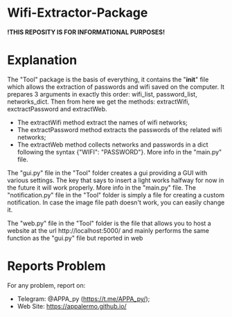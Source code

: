 # Wifi-Extractor-Package

<strong>!THIS REPOSITY IS FOR INFORMATIONAL PURPOSES!</strong>

# Explanation
The "Tool" package is the basis of everything, it contains the "____init____" file which allows the extraction of passwords and wifi saved on the computer. 
It prepares 3 arguments in exactly this order: wifi_list, password_list, networks_dict. Then from here we get the methods: extractWifi, exctractPassword and extractWeb. 
* The extractWifi method extract the names of wifi networks; 
* The extractPassword method extracts the passwords of the related wifi networks; 
* The extractWeb method collects networks and passwords in a dict following the syntax {"WIFI": "PASSWORD"}.
More info in the "main.py" file.

The "gui.py" file in the "Tool" folder creates a gui providing a GUI with various settings. The key that says to insert a light works halfway for now in the future it will 
work properly.
More info in the "main.py" file.
The "notification.py" file in the "Tool" folder is simply a file for creating a custom notification. In case the image file path doesn't work, you can easily change it.

The "web.py" file in the "Tool" folder is the file that allows you to host a website at the url http://localhost:5000/ and mainly performs the same function as the "gui.py" file but reported in web

# Reports Problem
For any problem, report on: <br>
* Telegram: @APPA_py (https://t.me/APPA_py/); <br>
* Web Site: https://appalermo.github.io/ <br>
